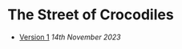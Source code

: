 # The Street of Crocodiles
- [Version 1](https://aoifeowens.github.io/crocodiles/index-two.html)
*14th November 2023*
